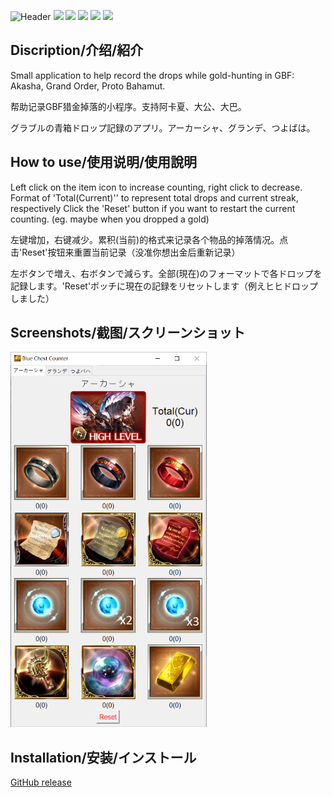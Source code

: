 ![Header](img/GoldBrick.ico) ![](img/GoldBrick.ico) ![](img/GoldBrick.ico) ![](img/GoldBrick.ico) ![](img/GoldBrick.ico) ![](img/GoldBrick.ico)
## Discription/介绍/紹介
Small application to help record the drops while gold-hunting in GBF: Akasha, Grand Order, Proto Bahamut.

帮助记录GBF猎金掉落的小程序。支持阿卡夏、大公、大巴。

グラブルの青箱ドロップ記録のアプリ。アーカーシャ、グランデ、つよばは。

## How to use/使用说明/使用說明
Left click on the item icon to increase counting, right click to decrease.
Format of 'Total(Current)'' to represent total drops and current streak, respectively
Click the 'Reset' button if you want to restart the current counting. (eg. maybe when you dropped a gold)

左键增加，右键减少。累积(当前)的格式来记录各个物品的掉落情况。点击'Reset'按钮来重置当前记录（没准你想出金后重新记录）

左ボタンで増え、右ボタンで減らす。全部(現在)のフォーマットで各ドロップを記録します。'Reset'ボッチに現在の記録をリセットします（例えヒヒドロップしました）

## Screenshots/截图/スクリーンショット
![Preview 1](img/screenshot/akashaPage.png)

## Installation/安装/インストール
[GitHub release](https://github.com/villestring/GBF-Blue-chest-counter/releases)
